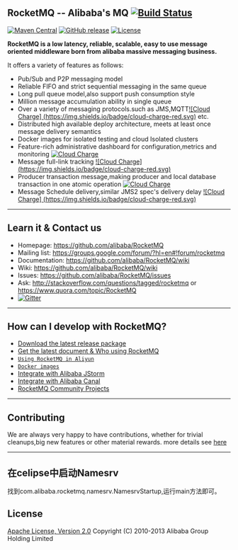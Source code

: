 ## RocketMQ -- Alibaba's MQ [![Build Status](https://travis-ci.org/alibaba/RocketMQ.svg?branch=master)](https://travis-ci.org/alibaba/RocketMQ)
[![Maven Central](https://img.shields.io/badge/maven--center-stable--version-green.svg)](http://search.maven.org/#search%7Cga%7C1%7Ccom.alibaba.rocketmq)
[![GitHub release](https://img.shields.io/badge/release-download-orange.svg)](https://github.com/alibaba/RocketMQ/releases)
[![License](https://img.shields.io/badge/license-Apache%202-4EB1BA.svg)](https://www.apache.org/licenses/LICENSE-2.0.html)

**RocketMQ is a low latency, reliable, scalable, easy to use message oriented middleware born from alibaba massive messaging business.**

It offers a variety of features as follows:

* Pub/Sub and P2P messaging model
* Reliable FIFO and strict sequential messaging in the same queue
* Long pull queue model,also support push consumption style
* Million message accumulation ability in single queue
* Over a variety of messaging protocols.such as JMS,MQTT[![Cloud Charge] (https://img.shields.io/badge/cloud-charge-red.svg)](https://www.aliyun.com/product/ons/?spm=5176.7960203.237031.135.67OdNO) etc.
* Distributed high available deploy architecture, meets at least once message delivery semantics
* Docker images for isolated testing and cloud Isolated clusters
* Feature-rich administrative dashboard for configuration,metrics and monitoring [![Cloud Charge](https://img.shields.io/badge/cloud-charge-red.svg)](https://www.aliyun.com/product/ons/?spm=5176.7960203.237031.135.67OdNO)
* Message full-link tracking [![Cloud Charge] (https://img.shields.io/badge/cloud-charge-red.svg)](https://www.aliyun.com/product/ons/?spm=5176.7960203.237031.135.67OdNO)
* Producer transaction message,making producer and local database transaction in one atomic operation [![Cloud Charge](https://img.shields.io/badge/cloud-charge-red.svg)](https://www.aliyun.com/product/ons/?spm=5176.7960203.237031.135.67OdNO)
* Message Schedule delivery,similar JMS2 spec's delivery delay [![Cloud Charge] (https://img.shields.io/badge/cloud-charge-red.svg)](https://www.aliyun.com/product/ons/?spm=5176.7960203.237031.135.67OdNO)

----------

## Learn it & Contact us
* Homepage: <https://github.com/alibaba/RocketMQ>
* Mailing list: <https://groups.google.com/forum/?hl=en#!forum/rocketmq>
* Documentation: <https://github.com/alibaba/RocketMQ/wiki>
* Wiki: <https://github.com/alibaba/RocketMQ/wiki>
* Issues: <https://github.com/alibaba/RocketMQ/issues>
* Ask: <http://stackoverflow.com/questions/tagged/rocketmq> or <https://www.quora.com/topic/RocketMQ>
* [![Gitter](https://badges.gitter.im/Join%20Chat.svg)](https://gitter.im/alibaba/RocketMQ?utm_source=badge&utm_medium=badge&utm_campaign=pr-badge)
 

----------

## How can I develop with RocketMQ?
* [Download the latest release package](https://github.com/alibaba/RocketMQ/releases)
* [Get the latest document & Who using RocketMQ](https://github.com/alibaba/RocketMQ/issues/1)
* [`Using RocketMQ in Aliyun`](http://www.aliyun.com/product/ons)
* [`Docker images`](https://registry.hub.docker.com/u/vongosling/rocketmq/)
* [Integrate with Alibaba JStorm](https://github.com/alibaba/jstorm)
* [Integrate with Alibaba Canal](https://github.com/alibaba/canal)
* [RocketMQ Community Projects](https://github.com/rocketmq)


----------

## Contributing
We are always very happy to have contributions, whether for trivial cleanups,big new features or other material rewards. more details see [here](https://github.com/alibaba/RocketMQ/wiki/how-to-be) 
 
----------
## 在celipse中启动Namesrv

找到com.alibaba.rocketmq.namesrv.NamesrvStartup,运行main方法即可。

## License
[Apache License, Version 2.0](http://www.apache.org/licenses/LICENSE-2.0.html) Copyright (C) 2010-2013 Alibaba Group Holding Limited
